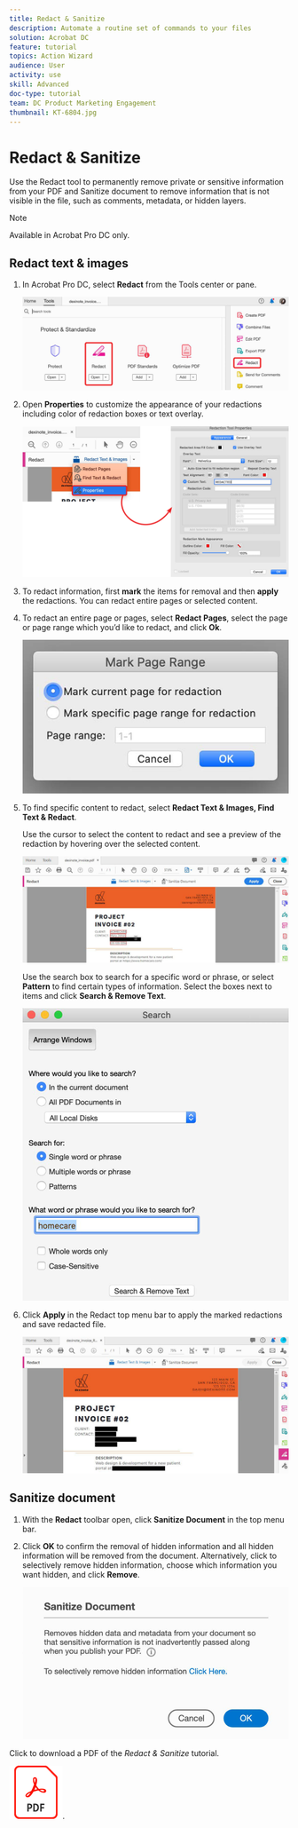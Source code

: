 ```yaml
---
title: Redact & Sanitize
description: Automate a routine set of commands to your files
solution: Acrobat DC
feature: tutorial
topics: Action Wizard
audience: User
activity: use
skill: Advanced
doc-type: tutorial
team: DC Product Marketing Engagement
thumbnail: KT-6804.jpg
---
```


# Redact & Sanitize

Use the Redact tool to permanently remove private or sensitive information from your PDF and Sanitize document to remove information that is not visible in the file, such as
comments, metadata, or hidden layers. 

>[!NOTE]
>
>Available in Acrobat Pro DC only.

## Redact text & images

1. In Acrobat Pro DC, select **Redact** from the Tools center or pane.

    ![Redact Step 1](../assets/Redact_1.png)

1. Open **Properties** to customize the appearance of your redactions including color of redaction boxes or text overlay.

    ![Redact Step 2](../assets/Redact_2.png)

1. To redact information, first **mark** the items for removal and then **apply** the redactions. You can redact entire pages or selected content.

1. To redact an entire page or pages, select **Redact Pages**, select the page or page range which you’d like to redact, and click **Ok**.

    ![Redact Step 4](../assets/Redact_3.png)

1. To find specific content to redact, select **Redact Text & Images, Find Text & Redact**.

    Use the cursor to select the content to redact and see a preview of the redaction by hovering over the selected content.

    ![Redact Step 5a](../assets/Redact_4.png)

    Use the search box to search for a specific word or phrase, or select **Pattern** to find certain types of information. Select the boxes next to items and click **Search & Remove Text**.

    ![Redact Step 5b](../assets/Redact_5.png)

1. Click **Apply** in the Redact top menu bar to apply the marked redactions and save redacted file.

    ![Redact Step 6](../assets/Redact_6.png)

## Sanitize document

1. With the **Redact** toolbar open, click **Sanitize Document** in the top menu bar.

1. Click **OK** to confirm the removal of hidden information and all hidden information will be removed from the document. Alternatively, click to selectively remove hidden information, choose which information you want hidden, and click **Remove**.

    ![Sanitize Step 2](../assets/Redact_7.png)

Click to download a PDF of the *Redact & Sanitize* tutorial.    

[![Download Redact & Sanitize tutorial](../assets/acrobat_PDF_96.png)](../assets/AcrobatDCRedact.pdf).